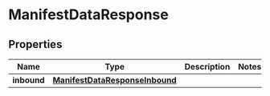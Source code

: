 
# ManifestDataResponse

## Properties
| Name | Type | Description | Notes |
| ------------ | ------------- | ------------- | ------------- |
| **inbound** | [**ManifestDataResponseInbound**](ManifestDataResponseInbound.md) |  |  |



